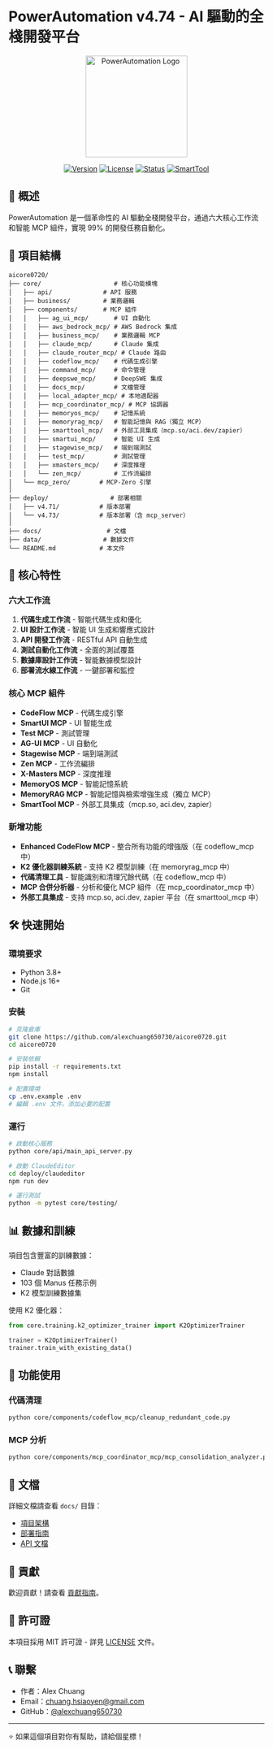 # PowerAutomation v4.74 - AI 驅動的全棧開發平台

<div align="center">
  <img src="docs/images/logo.png" alt="PowerAutomation Logo" width="200"/>
  
  [![Version](https://img.shields.io/badge/version-4.74-blue.svg)](https://github.com/alexchuang650730/aicore0720)
  [![License](https://img.shields.io/badge/license-MIT-green.svg)](LICENSE)
  [![Status](https://img.shields.io/badge/status-active-success.svg)]()
  [![SmartTool](https://img.shields.io/badge/SmartTool-MCP-orange.svg)]()
</div>

## 🚀 概述

PowerAutomation 是一個革命性的 AI 驅動全棧開發平台，通過六大核心工作流和智能 MCP 組件，實現 99% 的開發任務自動化。

## 📁 項目結構

```
aicore0720/
├── core/                    # 核心功能模塊
│   ├── api/              # API 服務
│   ├── business/         # 業務邏輯
│   ├── components/       # MCP 組件
│   │   ├── ag_ui_mcp/       # UI 自動化
│   │   ├── aws_bedrock_mcp/ # AWS Bedrock 集成
│   │   ├── business_mcp/    # 業務邏輯 MCP
│   │   ├── claude_mcp/      # Claude 集成
│   │   ├── claude_router_mcp/ # Claude 路由
│   │   ├── codeflow_mcp/    # 代碼生成引擎
│   │   ├── command_mcp/     # 命令管理
│   │   ├── deepswe_mcp/     # DeepSWE 集成
│   │   ├── docs_mcp/        # 文檔管理
│   │   ├── local_adapter_mcp/ # 本地適配器
│   │   ├── mcp_coordinator_mcp/ # MCP 協調器
│   │   ├── memoryos_mcp/    # 記憶系統
│   │   ├── memoryrag_mcp/   # 智能記憶與 RAG（獨立 MCP）
│   │   ├── smarttool_mcp/   # 外部工具集成（mcp.so/aci.dev/zapier）
│   │   ├── smartui_mcp/     # 智能 UI 生成
│   │   ├── stagewise_mcp/   # 端到端測試
│   │   ├── test_mcp/        # 測試管理
│   │   ├── xmasters_mcp/    # 深度推理
│   │   └── zen_mcp/         # 工作流編排
│   └── mcp_zero/        # MCP-Zero 引擎
│
├── deploy/                 # 部署相關
│   ├── v4.71/           # 版本部署
│   └── v4.73/           # 版本部署（含 mcp_server）
│
├── docs/                  # 文檔
├── data/                 # 數據文件
└── README.md            # 本文件
```

## 🎯 核心特性

### 六大工作流
1. **代碼生成工作流** - 智能代碼生成和優化
2. **UI 設計工作流** - 智能 UI 生成和響應式設計
3. **API 開發工作流** - RESTful API 自動生成
4. **測試自動化工作流** - 全面的測試覆蓋
5. **數據庫設計工作流** - 智能數據模型設計
6. **部署流水線工作流** - 一鍵部署和監控

### 核心 MCP 組件
- **CodeFlow MCP** - 代碼生成引擎
- **SmartUI MCP** - UI 智能生成
- **Test MCP** - 測試管理
- **AG-UI MCP** - UI 自動化
- **Stagewise MCP** - 端到端測試
- **Zen MCP** - 工作流編排
- **X-Masters MCP** - 深度推理
- **MemoryOS MCP** - 智能記憶系統
- **MemoryRAG MCP** - 智能記憶與檢索增強生成（獨立 MCP）
- **SmartTool MCP** - 外部工具集成（mcp.so, aci.dev, zapier）

### 新增功能
- **Enhanced CodeFlow MCP** - 整合所有功能的增強版（在 codeflow_mcp 中）
- **K2 優化器訓練系統** - 支持 K2 模型訓練（在 memoryrag_mcp 中）
- **代碼清理工具** - 智能識別和清理冗餘代碼（在 codeflow_mcp 中）
- **MCP 合併分析器** - 分析和優化 MCP 組件（在 mcp_coordinator_mcp 中）
- **外部工具集成** - 支持 mcp.so, aci.dev, zapier 平台（在 smarttool_mcp 中）

## 🛠️ 快速開始

### 環境要求
- Python 3.8+
- Node.js 16+
- Git

### 安裝

```bash
# 克隆倉庫
git clone https://github.com/alexchuang650730/aicore0720.git
cd aicore0720

# 安裝依賴
pip install -r requirements.txt
npm install

# 配置環境
cp .env.example .env
# 編輯 .env 文件，添加必要的配置
```

### 運行

```bash
# 啟動核心服務
python core/api/main_api_server.py

# 啟動 ClaudeEditor
cd deploy/claudeditor
npm run dev

# 運行測試
python -m pytest core/testing/
```

## 📊 數據和訓練

項目包含豐富的訓練數據：
- Claude 對話數據
- 103 個 Manus 任務示例
- K2 模型訓練數據集

使用 K2 優化器：
```python
from core.training.k2_optimizer_trainer import K2OptimizerTrainer

trainer = K2OptimizerTrainer()
trainer.train_with_existing_data()
```

## 🔧 功能使用

### 代碼清理
```bash
python core/components/codeflow_mcp/cleanup_redundant_code.py
```

### MCP 分析
```bash
python core/components/mcp_coordinator_mcp/mcp_consolidation_analyzer.py
```

## 📖 文檔

詳細文檔請查看 `docs/` 目錄：
- [項目架構](docs/architecture/MCP_ARCHITECTURE.md)
- [部署指南](docs/guides/LAUNCH_GUIDE.md)
- [API 文檔](docs/api/)

## 🤝 貢獻

歡迎貢獻！請查看 [貢獻指南](CONTRIBUTING.md)。

## 📄 許可證

本項目採用 MIT 許可證 - 詳見 [LICENSE](LICENSE) 文件。

## 📞 聯繫

- 作者：Alex Chuang
- Email：chuang.hsiaoyen@gmail.com
- GitHub：[@alexchuang650730](https://github.com/alexchuang650730)

---

⭐ 如果這個項目對你有幫助，請給個星標！